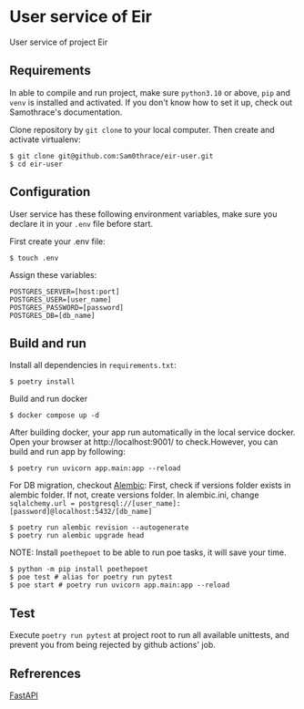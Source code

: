 # User service of Eir
User service of project Eir

## Requirements
In able to compile and run project, make sure `python3.10` or above, `pip` and `venv` is installed and activated.
If you don't know how to set it up, check out Samothrace's documentation.

Clone repository by `git clone` to your local computer. Then create and activate virtualenv:
```shell script
$ git clone git@github.com:Sam0thrace/eir-user.git
$ cd eir-user
```

## Configuration
User service has these following environment variables, make sure you declare it in your `.env` file before start.

First create your .env file:
```shell script
$ touch .env
```
Assign these variables:
```shell script
POSTGRES_SERVER=[host:port]
POSTGRES_USER=[user_name]
POSTGRES_PASSWORD=[password]
POSTGRES_DB=[db_name]
```

## Build and run
Install all dependencies in `requirements.txt`:
```shell script
$ poetry install
```
Build and run docker
```shell script
$ docker compose up -d
```

After building docker, your app run automatically in the local service docker. Open your browser at http://localhost:9001/ to check.However, you can build and run app by following:
```shell script
$ poetry run uvicorn app.main:app --reload
```
For DB migration, checkout [Alembic](https://alembic.sqlalchemy.org/en/latest/):
First, check if versions folder exists in alembic folder.
If not, create versions folder.
In alembic.ini, change 
`sqlalchemy.url = postgresql://[user_name]:[password]@localhost:5432/[db_name]`
```shell script
$ poetry run alembic revision --autogenerate
$ poetry run alembic upgrade head
```

NOTE: Install `poethepoet` to be able to run poe tasks, it will save your time.
```shell script
$ python -m pip install poethepoet
$ poe test # alias for poetry run pytest
$ poe start # poetry run uvicorn app.main:app --reload
```

## Test
Execute `poetry run pytest` at project root to run all available unittests, and prevent you from being rejected by github actions' job.

## Refrerences
[FastAPI](https://fastapi.tiangolo.com)
